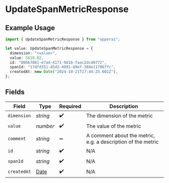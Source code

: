 # UpdateSpanMetricResponse

## Example Usage

```typescript
import { UpdateSpanMetricResponse } from "opperai";

let value: UpdateSpanMetricResponse = {
  dimension: "<value>",
  value: 5618.82,
  id: "806b7081-e7a4-4171-9d1b-faac2dcd0772",
  spanId: "17dfd351-45d2-4891-89ef-388e11706ffc",
  createdAt: new Date("2024-10-21T17:44:25.601Z"),
};
```

## Fields

| Field                                                                                         | Type                                                                                          | Required                                                                                      | Description                                                                                   |
| --------------------------------------------------------------------------------------------- | --------------------------------------------------------------------------------------------- | --------------------------------------------------------------------------------------------- | --------------------------------------------------------------------------------------------- |
| `dimension`                                                                                   | *string*                                                                                      | :heavy_check_mark:                                                                            | The dimension of the metric                                                                   |
| `value`                                                                                       | *number*                                                                                      | :heavy_check_mark:                                                                            | The value of the metric                                                                       |
| `comment`                                                                                     | *string*                                                                                      | :heavy_minus_sign:                                                                            | A comment about the metric, e.g. a description of the metric                                  |
| `id`                                                                                          | *string*                                                                                      | :heavy_check_mark:                                                                            | N/A                                                                                           |
| `spanId`                                                                                      | *string*                                                                                      | :heavy_check_mark:                                                                            | N/A                                                                                           |
| `createdAt`                                                                                   | [Date](https://developer.mozilla.org/en-US/docs/Web/JavaScript/Reference/Global_Objects/Date) | :heavy_check_mark:                                                                            | N/A                                                                                           |